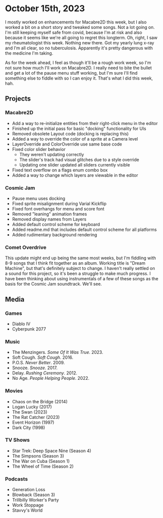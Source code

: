 # October 15th, 2023

I mostly worked on enhancements for Macabre2D this week, but I also worked a bit on a short story and tweaked some songs. Not a lot going on. I'm still keeping myself safe from covid, because I'm at risk and also because it seems like we're all going to regret this longterm. Oh, right, I saw my rheumatologist this week. Nothing new there. Got my yearly lung x-ray and I'm all clear, so no tuberculosis. Apparently it's pretty dangerous with the medicine I'm taking.

As for the week ahead, I feel as though it'll be a rough work week, so I'm not sure how much I'll work on Macabre2D. I really need to bite the bullet and get a lot of the pause menu stuff working, but I'm sure I'll find something else to fiddle with so I can enjoy it. That's what I did this week, hah.

## Projects

### Macabre2D

* Add a way to re-initialize entities from their right-click menu in the editor
* Finished up the initial pass for basic "docking" functionality for UIs 
* Removed obsolete Layout code (docking is replacing this)
* Added a way to override the color of a sprite at a Camera level
* LayerOverride and ColorOverride use same base code
* Fixed color slider behavior
    * They weren't updating correctly
    * The slider's track had visual glitches due to a style override
    * Updating one slider updated all sliders currently visible
* Fixed text overflow on a flags enum combo box
* Added a way to change which layers are viewable in the editor

### Cosmic Jam

* Pause menu uses docking
* Fixed sprite misalignment during Varial Kickflip
* Fixed font overhangs for menu and score font
* Removed "leaning" animation frames
* Removed display names from Layers
* Added default control scheme for keyboard
* Added readme.md that includes default control scheme for all platforms
* Added rudimentary background rendering

### Comet Overdrive

This update might end up being the same most weeks, but I'm fiddling with 8-9 songs that I think fit together as an album. Working title is "Dream Machine", but that's definitely subject to change. I haven't really settled on a sound for this project, so it's been a struggle to make much progress. I have been thinking about using instrumentals of a few of these songs as the basis for the Cosmic Jam soundtrack. We'll see.

## Media

### Games

* Diablo IV
* Cyberpunk 2077

### Music

* The Menzingers. *Some Of It Was True*. 2023.
* Soft Cough. *Soft Cough*. 2016.
* P.O.S. *Never Better*. 2009.
* Snooze. *Snooze*. 2017.
* Delay. *Rushing Ceremony*. 2012.
* No Age. *People Helping People*. 2022.

### Movies

* Chaos on the Bridge (2014)
* Logan Lucky (2017)
* The Swan (2023)
* The Rat Catcher (2023)
* Event Horizon (1997)
* Dark City (1998)

### TV Shows

* Star Trek: Deep Space Nine (Season 4)
* The Simpsons (Season 3)
* The War on Cuba (Season 1)
* The Wheel of Time (Season 2)

### Podcasts

* Generation Loss
* Blowback (Season 3)
* Trillbilly Worker's Party
* Work Stoppage
* Stavvy's World